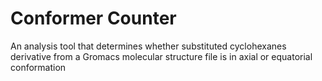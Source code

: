 # Conformer Counter
An analysis tool that determines whether substituted cyclohexanes derivative from a Gromacs molecular structure file is in axial or equatorial conformation
